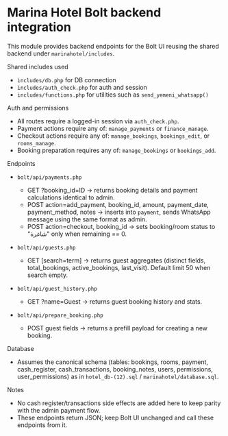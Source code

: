 # Marina Hotel Bolt backend integration

This module provides backend endpoints for the Bolt UI reusing the shared backend under `marinahotel/includes`.

Shared includes used
- `includes/db.php` for DB connection
- `includes/auth_check.php` for auth and session
- `includes/functions.php` for utilities such as `send_yemeni_whatsapp()`

Auth and permissions
- All routes require a logged-in session via `auth_check.php`.
- Payment actions require any of: `manage_payments` or `finance_manage`.
- Checkout actions require any of: `manage_bookings`, `bookings_edit`, or `rooms_manage`.
- Booking preparation requires any of: `manage_bookings` or `bookings_add`.

Endpoints
- `bolt/api/payments.php`
  - GET ?booking_id=ID → returns booking details and payment calculations identical to admin.
  - POST action=add_payment, booking_id, amount, payment_date, payment_method, notes → inserts into `payment`, sends WhatsApp message using the same format as admin.
  - POST action=checkout, booking_id → sets booking/room status to "شاغرة" only when remaining == 0.

- `bolt/api/guests.php`
  - GET [search=term] → returns guest aggregates (distinct fields, total_bookings, active_bookings, last_visit). Default limit 50 when search empty.

- `bolt/api/guest_history.php`
  - GET ?name=Guest → returns guest booking history and stats.

- `bolt/api/prepare_booking.php`
  - POST guest fields → returns a prefill payload for creating a new booking.

Database
- Assumes the canonical schema (tables: bookings, rooms, payment, cash_register, cash_transactions, booking_notes, users, permissions, user_permissions) as in `hotel_db-(12).sql` / `marinahotel/database.sql`.

Notes
- No cash register/transactions side effects are added here to keep parity with the admin payment flow.
- These endpoints return JSON; keep Bolt UI unchanged and call these endpoints from it.
